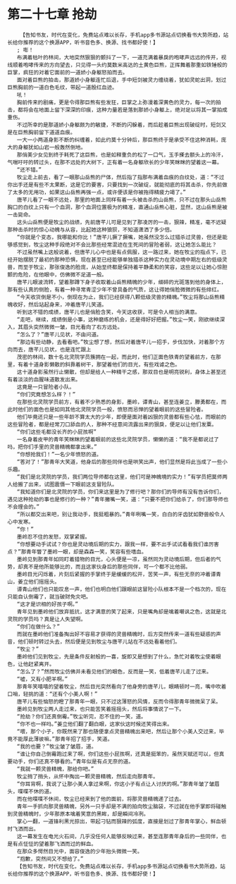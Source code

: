 # 第二十七章 抢劫
        【告知书友，时代在变化，免费站点难以长存，手机app多书源站点切换看书大势所趋，站长给你推荐的这个换源APP，听书音色多、换源、找书都好使！】
       ; 嘭！
       布满着枯叶的林间，大地突然狠狠的颤抖了一下，一道充满着暴戾的咆哮声远远的传开，视线顺着咆哮传来的方向望去，只见得一头约莫数米高达的土黄色巨熊，正挥舞着那重如铁锤般的巨掌，疯狂的对着它面前的一道娇小身躯怒拍而去。
       面对着巨熊的拍击，那道娇小身躯连忙后退，手中短剑被灵力缠绕着，犹如灵蛇出洞，划过巨熊胸前的一道白色毛纹，带起一道殷红血迹。
       吼！
       胸前传来的剧痛，更是令得那巨熊有些发狂，巨掌之上弥漫着深黄色的灵力，每一次的拍击，都将会在地面上留下深深的印痕，这种力量若是落到那娇小身躯上，绝对足以将其一掌拍成重伤。
       不过所幸的是那道娇小身躯颇为的敏捷，不断的闪躲着，而后趁着巨熊出现破绽时，短剑又是在巨熊胸前留下道道血痕。
       一大一小两道身影不断的纠缠着，如此约莫十分钟后，那巨熊终于是承受不住这种消耗，庞大的身躯犹如山岩一般轰然倒地。
       那俏美少女见到终于耗死了这巨熊，也是如释重负的松了一口气，玉手搽去额头上的冷汗，气喘吁吁的转过头，在那不远处的大树下，正有着一名身躯欣长的少年笑眯眯的望着这一幕。
       “还不错。”
       牧尘走上前去，看了一眼那山岳熊的尸体，然后指了指那布满着血痕的白纹处，道：“不过你出手还是有些不太果断，这是它的要害，只要找到一次破绽，就能彻底的将其击杀，你先前做了太多的无用功，如果这山岳熊再强一点，或许便该是你被拖得精疲力竭了。”
       唐芊儿看了一眼不远处，那里的地面上同样有着一头被击杀的山岳熊，只不过在那头山岳熊胸口的白纹上只有一个血洞，那个血洞位置极为的精准，直通山岳熊心脏，显然，这山岳熊是被一击毙命。
       这头山岳熊便是牧尘的战绩，先前唐芊儿可是见到了那凌厉的一击，狠辣，精准，毫不迟疑那种击杀时的惊心动魄与从容，比起她这种狼狈，不知道潇洒了多少倍。
       “你就是个变态，我哪能和你比！”唐芊儿撅了撅嘴，她虽然没怎么过猎杀过灵兽，但还是能够感觉到，牧尘这种手段绝对不会比那些经常混迹在生死间的冒险者弱，这让她怎么能比？
       不过虽然嘴上这般说着，但唐芊儿心中也是有点佩服，这一路过来，她在牧尘的指点下，已经开始摆脱了最初的那种恐惧，现在甚至已经能够单独猎杀这种实力在灵动境中期左右的低级灵兽，而至于牧尘，那张俊逸的脸庞，从始至终都是保持着平静柔和的笑容，这些足以让她心惊胆颤的危险，在他眼中，仿佛微不足道一般。
       唐芊儿眼波流转，望着那蹲下身子收取着山岳熊精魄的少年，细碎的光斑落到他的身体上，那有些认真的侧脸，有着一种寻常青涩少年不曾具备的气质，这让得她俏脸微微的有些绯红。
       “今天收货倒是不小，倒现在为止，我们已经获得八颗低级灵兽的精魄。”牧尘将那山岳熊精魄收好，然后站起身来，冲着唐芊儿笑道。
       听到这不错的成绩，唐芊儿也是俏脸含笑，今天这收获，可是令人相当的满意。
       “走吧，继续，成绩倒是小事，这种磨练的机会，还是得好好把握。”牧尘一笑，刚欲继续深入，其眉头突然微微一皱，目光看向了右方远处。
       “怎么了？”唐芊儿见状，不由问道。
       “那边有些动静，去看看吧。”牧尘想了想，然后对着唐芊儿一招手，步伐加快，对着那个方向而去，唐芊儿见状，也是连忙跟上
       茂密的林间，数十名北灵院学员簇拥在一起，而此时，他们正面色铁青的望着前方，在那里，有着十道身影懒散的斜靠着树干，那望着他们的目光，有些戏谑之色。
       这十道身影虽然行止懒散，但却是给人一种精干之感，那双目也是明亮锐利，身体上甚至还有着淡淡的血腥味道散发出来。
       这竟是一只冒险者小队。
       “你们究竟想怎么样？！”
       在那些北灵院学员前方，有着不少熟悉的身影，墨岭，谭青山，甚至连姜立，滕勇都在，而此时他们的面色也是如同其他北灵院学员一般，愤怒而忌惮的望着眼前的这些冒险者。
       他们毕竟还只是一些年龄不算太大的少年，即便是面对着凶狠的灵兽都有些心怯，而眼前的这些冒险者，都是经常刀口舔血的人，那种不经意间流露出来的狠戾，便足以让他们发粟。
       “你们这些毛都没长齐的小屁孩啊”
       一名身着皮甲的青年笑眯眯的望着眼前的这些北灵院学员，懒懒的道：“我不是都说过了吗，把你们手里的灵兽精魄都拿出来。”
       “你想抢我们！”一名少年愤怒的道。
       “答对了！”那青年大笑道，他身后的那些同伴也是哄笑出声，他们显然是将此当成了一些小乐趣。
       “我们是北灵院的学员，我们两位导师都在这里，他们可是神魄境的实力！”有学员把莫师两人给搬了出来，试图震慑一下眼前这支冒险队。
       “我知道你们是北灵院的学员，你们来这里是为了修行吧？那你们的导师有没有告诉你们，遇见这种抢劫的事也是修行的一种？”青年撇嘴一笑，道：“只要不把你们给杀了，你们那导师也不会理会的。”
       “所以都交出来吧，别让我动手，我挺粗暴的。”青年咧嘴一笑，白白的牙齿犹如野兽般令人心中发寒。
       “你！”
       墨岭忍不住的发怒，双掌紧握。
       “你想要动手试试？你也是灵动境后期的实力，跟我一样，要不出手试试看看我们谁厉害点？”那青年瞥了墨岭一眼，却是森森一笑，笑容有些嗜血。
       墨岭见到那青年如同盯着猎物的目光，心头便是一凉，虽然同为灵动境后期，但后者的气势，却真不是他所能够比的，而且这家伙身后的那些同伴，可一个都不比他弱。
       墨岭目光闪烁着，片刻后紧握的手掌终于是缓缓的松开，苦笑一声，有些无奈的冲着谭青山，姜立他们摇摇头。
       谭青山他们也只能叹息一声，他们也明白他们跟眼前这冒险小队根本不是一个档次的，现在只能自认倒霉了，就当破财免灾吧。
       “这才是识相的好孩子啊。”
       青年见到墨岭他们放弃抵抗，这才满意的笑了起来，只是嘴角却是噙着嘲讽之色，这就是北灵院的学员吗？真是让人失望啊。
       “你们在做什么？”
       而就在墨岭他们准备掏出好不容易才获得的灵兽精魄时，后方突然传来一道有些疑惑的声音，他们顿时转过头去，然后便是见到牧尘与唐芊儿站在不远处看着他们。
       “牧尘？”
       墨岭他们见到牧尘，先是条件反射般的一喜，旋即又是想到了什么，急忙对着牧尘使着眼色，让他赶紧离开。
       “怎么了？”然而牧尘仿佛并未看见他们的眼色，反而是一笑，低着唐芊儿走了过来。
       “嘘，又有小肥羊啊。”
       那青年笑嘻嘻的望着牧尘，然后目光突然看向了他身旁的唐芊儿，眼睛顿时一亮，嘴中吹着口哨，轻挑的道：“还有个小美人啊！”
       唐芊儿有些恼怒的瞪了那青年一眼，只不过这薄怒的风情，反而令得那青年微微呆了呆。
       墨岭见到牧尘两人走过来，也只能苦笑着摇摇头，然后将事情说了一下。
       “抢劫？你们还真倒霉。”牧尘听完，忍不住的一笑，道。
       “你不也一样吗。”姜立他们翻了翻白眼，这家伙这时候还笑得出来。
       “喂，那个小子，你既然来了那也随便拿点灵兽精魄出来吧，然后让那个小美人交过来，毕竟不能厚此薄彼嘛。”那青年招了招手，笑道。
       “我的也要？”牧尘皱了皱眉，道。
       “谁让你自己倒霉跑过来了啊，你们这些小屁孩啊，还真是挺笨的，虽然天赋还可以，但真要动手，你们还真不够看的。”青年似是有点无奈的道。
       “我就一颗灵兽精魄，那给你吧。”
       牧尘捎了捎头，从怀中掏出一颗灵兽精魄，然后走向那青年。
       “你耳背啊，我说了让那小美人拿过来啊，你这小子有点让人讨厌的啊。”那青年皱了皱眉头，喋喋不休的道。
       而在他喋喋不休间，牧尘已经来到了他的面前，将那灵兽精魄递了过去。
       青年一手抓向那灵兽精魄，另外一只手却是不满的拍向牧尘脑袋，不过就在他手掌即将碰触到灵兽精魄时，少年那原本噙着笑意的黑眸，却是瞬间冷冽。
       掌心一翻，一道锋利黑光掠出，带起刁钻而狠辣的弧度，直接是划过了那青年掌心，鲜血顿时飞洒而出。
       这一幕发生在电光火石间，几乎没任何人能够反映过来，甚至连那青年身后的一些同伴，也是有点怔怔的望着那飞洒而过的鲜血。
       在那众多愕然目光中，面容俊逸的少年抬头微微一笑。
       “抱歉，突然间又不想给了。”
       【告知书友，时代在变化，免费站点难以长存，手机app多书源站点切换看书大势所趋，站长给你推荐的这个换源APP，听书音色多、换源、找书都好使！】